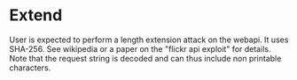 # Extend
User is expected to perform a length extension attack on the webapi.
It uses SHA-256.
See wikipedia or a paper on the "flickr api exploit" for details.
Note that the request string is decoded and can thus include non printable characters.
